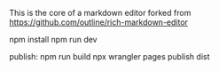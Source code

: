 This is the core of a markdown editor forked from https://github.com/outline/rich-markdown-editor

npm install
npm run dev

publish:
npm run build
npx wrangler pages publish dist